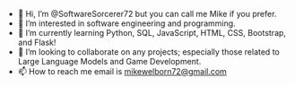 - 👋 Hi, I’m @SoftwareSorcerer72 but you can call me Mike if you prefer.
- 👀 I’m interested in software engineering and programming.
- 🌱 I’m currently learning Python, SQL, JavaScript, HTML, CSS, Bootstrap, and Flask!
- 💞️ I’m looking to collaborate on any projects; especially those related to Large Language Models and Game Development.
- 📫 How to reach me email is mikewelborn72@gmail.com


<!---
SoftwareSorcerer72/SoftwareSorcerer72 is a ✨ special ✨ repository because its `README.md` (this file) appears on your GitHub profile.
You can click the Preview link to take a look at your changes.
--->
